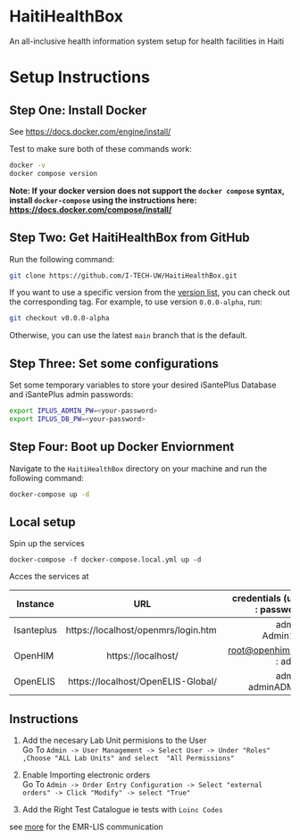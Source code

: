 # HaitiHealthBox
An all-inclusive health information system setup for health facilities in Haiti

# Setup Instructions

## Step One: Install Docker
See https://docs.docker.com/engine/install/

Test to make sure both of these commands work:
```sh
docker -v
docker compose version
```

**Note: If your docker version does not support the `docker compose` syntax, 
install `docker-compose` using the instructions here: https://docs.docker.com/compose/install/**


## Step Two: Get HaitiHealthBox from GitHub

Run the following command:
```sh
git clone https://github.com/I-TECH-UW/HaitiHealthBox.git
```

If you want to use a specific version from the [version list](https://github.com/I-TECH-UW/HaitiHealthBox/releases), you can check out the corresponding tag. For example, to use version `0.0.0-alpha`, run:
```sh
git checkout v0.0.0-alpha
```

Otherwise, you can use the latest `main` branch that is the default. 

## Step Three: Set some configurations
Set some temporary variables to store your desired iSantePlus Database and iSantePlus admin passwords:

```sh
export IPLUS_ADMIN_PW=<your-password>
export IPLUS_DB_PW=<your-password>
```
## Step Four: Boot up Docker Enviornment
Navigate to the `HaitiHealthBox` directory on your machine and run the following command:
```sh
docker-compose up -d
```

## Local setup

Spin up the services

```
docker-compose -f docker-compose.local.yml up -d
```

Acces the services at 

| Instance  |     URL       | credentials (user : password)|
|---------- |:-------------:|------:                       |
| Isanteplus   |  https://localhost/openmrs/login.htm  | admin : Admin123 |
| OpenHIM   |    https://localhost/  |  root@openhim.org : admin |
| OpenELIS | https://localhost/OpenELIS-Global/ |    admin : adminADMIN!| 

## Instructions 
1. Add the necesary Lab Unit permisions to the User      
Go To `Admin -> User Management -> Select User -> Under "Roles" ,Choose "ALL Lab Units" and select  "All Permissions"`

2. Enable Importing electronic orders       
Go To `Admin -> Order Entry Configuration -> Select "external orders" -> Click "Modify" -> select "True"`

3. Add the Right Test Catalogue ie tests with `Loinc Codes`

see [more](https://i-tech-uw.github.io/healthinformationexchange/lis-workflows/lis-workflows.html#tutorial-lab-order-communication-between-openmrs-and-openelis) for the EMR-LIS communication


